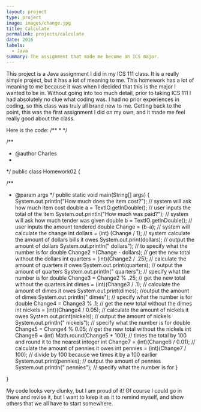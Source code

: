 ```yaml
---
layout: project
type: project
image: images/change.jpg
title: Calculate
permalink: projects/calculate
date: 2016
labels:
  - Java
summary: The assignment that made me become an ICS major.
---
```


This project is a Java assignment I did in my ICS 111 class. It is a really simple project, but it has a lot of meaning to me. This homework has a lot of meaning to me because it was when I decided that this is the major I wanted to be in. Without going into too much detail, prior to taking ICS 111 I had absolutely no clue what coding was. I had no prior experiences in coding, so this class was truly all brand new to me. Getting back to the point, this was the first assignment I did on my own, and it made me feel really good about the class.

Here is the code:
/**
 * 
 */

/**
 * @author Charles
 *
 */
public class Homework02 {

  /**
   * @param args
   */
  public static void main(String[] args) {
    System.out.println("How much does the item cost?"); // system will ask how much item cost
    double a = TextIO.getlnDouble(); // user inputs the total of the item
    System.out.println("How much was paid?"); // system will ask how much tender was given
    double b = TextIO.getlnDouble(); // user inputs the amount tendered
    double Change = (b-a); // system will calculate the change
    int dollars = (int) (Change / 1); // system calculate the amount of dollars bills it owes
    System.out.print(dollars); // output the amount of dollars
    System.out.println(" dollars"); // to specify what the number is for
    double Change2 =(Change - dollars); // get the new total without the dollars 
    int quarters = (int)(Change2 / .25); // calculate the amount of quarters it owes
    System.out.print(quarters); // output the amount of quarters
    System.out.println(" quarters"); // specify what the number is for
    double Change3 = Change2 % .25; // get the new total without the quarters
    int dimes = (int)(Change3 / .1); // calculate the amount of dimes it owes
    System.out.print(dimes); //output the amount of dimes
    System.out.println(" dimes"); // specify what the number is for
    double Change4 = Change3 % .1; // get the new total without the dimes
    int nickels = (int)(Change4 / 0.05); // calculate the amount of nickels it owes
    System.out.print(nickels); // output the amount of nickels
    System.out.println(" nickels"); // specify what the number is for
    double Change5 = Change4 % 0.05; // get the new total without the nickels
    int Change6 = (int) Math.round(Change5 * 100); // times the total by 100 and round it to the nearest integer
    int Change7 = (int)(Change6 / 0.01); // calculate the amount of pennies it owes
    int pennies = (int)(Change7 / 100); // divide by 100 because we times it by a 100 earlier
    System.out.print(pennies); // output the amount of pennies
    System.out.println(" pennies"); // specify what the number is for
  }

}

My code looks very clunky, but I am proud of it! Of course I could go in there and revise it, but I want to keep it as it to remind myself, and show others that we all have to start somewhere.

